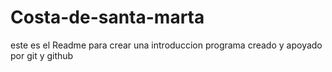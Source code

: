# Costa-de-santa-marta


este es el Readme para crear una introduccion programa creado y apoyado por git y github
